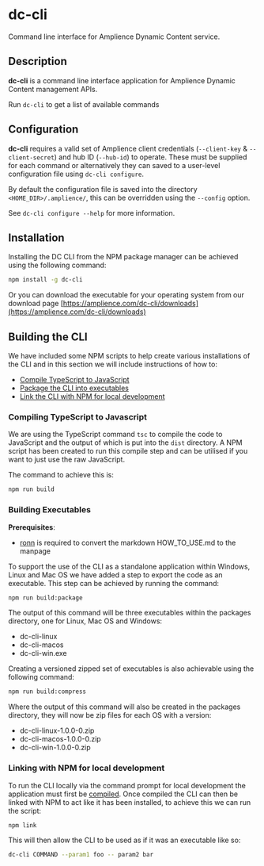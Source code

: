 # dc-cli

Command line interface for Amplience Dynamic Content service.

## Description
**dc-cli** is a command line interface application for Amplience Dynamic Content management APIs.

Run `dc-cli` to get a list of available commands

## Configuration
**dc-cli** requires a valid set of Amplience client credentials (`--client-key` & `--client-secret`) and hub ID (`--hub-id`) to operate. These must be supplied for each command or alternatively they can saved to a user-level configuration file using `dc-cli configure`.

By default the configuration file is saved into the directory `<HOME_DIR>/.amplience/`, this can be overridden using the `--config` option.

See `dc-cli configure --help` for more information.

## Installation
Installing the DC CLI from the NPM package manager can be achieved using the following command:
```bash
npm install -g dc-cli
```

Or you can download the executable for your operating system from our download page [https://amplience.com/dc-cli/downloads](https://amplience.com/dc-cli/downloads)

## Building the CLI
We have included some NPM scripts to help create various installations of the CLI and in this section we will include instructions of how to:
* [Compile TypeScript to JavaScript](#compiling-typescript)
* [Package the CLI into executables](#building-executables)
* [Link the CLI with NPM for local development](#npm-link)

<a name="compiling-typescript"></a>
### Compiling TypeScript to Javascript
We are using the TypeScript command `tsc` to compile the code to JavaScript and the output of which is put into the `dist` directory.
A NPM script has been created to run this compile step and can be utilised if you want to just use the raw JavaScript.

The command to achieve this is:
```bash
npm run build
```
<a name="building-executables"></a>
### Building Executables

**Prerequisites**:
* [ronn](http://rtomayko.github.io/ronn/ronn.1.html) is required to convert the markdown HOW_TO_USE.md to the manpage 

To support the use of the CLI as a standalone application within Windows, Linux and Mac OS we have added a step to export the code as an executable.
This step can be achieved by running the command:
```bash
npm run build:package
```
The output of this command will be three executables within the packages directory, one for Linux, Mac OS and Windows:
* dc-cli-linux 
* dc-cli-macos 
* dc-cli-win.exe

Creating a versioned zipped set of executables is also achievable using the following command:
```bash
npm run build:compress
``` 
Where the output of this command will also be created in the packages directory, they will now be zip files for each OS with a version:
* dc-cli-linux-1.0.0-0.zip
* dc-cli-macos-1.0.0-0.zip
* dc-cli-win-1.0.0-0.zip

<a name="npm-link"></a>
### Linking with NPM for local development
To run the CLI locally via the command prompt for local development the application must first be [compiled](#compiling-typescript).
Once compiled the CLI can then be linked with NPM to act like it has been installed, to achieve this we can run the script:
```bash
npm link
```
This will then allow the CLI to be used as if it was an executable like so:
```bash
dc-cli COMMAND --param1 foo -- param2 bar
```
